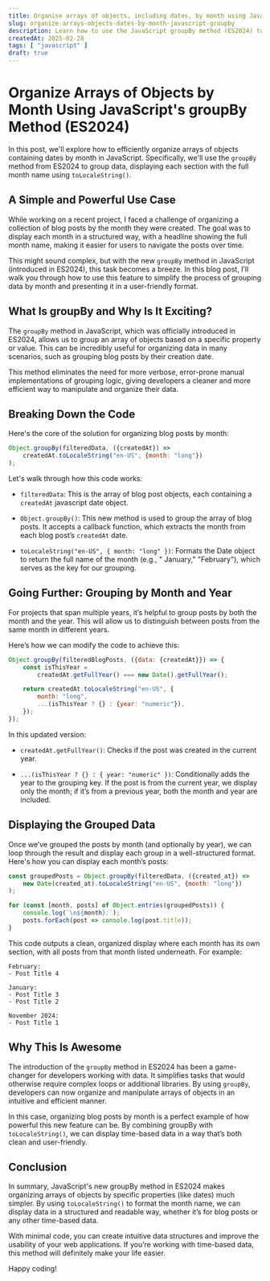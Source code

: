 ```yaml
---
title: Organise arrays of objects, including dates, by month using JavaScript's GroupBy method
slug: organize-arrays-objects-dates-by-month-javascript-groupby
description: Learn how to use the JavaScript groupBy method (ES2024) to organise arrays of objects containing dates by month, with each section displaying the full month name using toLocaleString().
createdAt: 2025-02-28
tags: [ "javascript" ]
draft: true
---
```


# Organize Arrays of Objects by Month Using JavaScript's groupBy Method (ES2024)

In this post, we'll explore how to efficiently organize arrays of objects containing dates by month in JavaScript.
Specifically, we'll use the `groupBy` method from ES2024 to group data, displaying each section with the
full month name using `toLocaleString()`.

## A Simple and Powerful Use Case

While working on a recent project, I faced a challenge of organizing a collection of blog posts by the month they were
created. The goal was to display each month in a structured way, with a headline showing the full month name, making it
easier for users to navigate the posts over time.

This might sound complex, but with the new `groupBy` method in JavaScript (introduced in ES2024), this task becomes a
breeze. In this blog post, I’ll walk you through how to use this feature to simplify the process of grouping data by
month and presenting it in a user-friendly format.

## What Is groupBy and Why Is It Exciting?

The `groupBy` method in JavaScript, which was officially introduced in ES2024, allows us to group an array of objects
based on a specific property or value. This can be incredibly useful for organizing data in many scenarios, such as
grouping blog posts by their creation date.

This method eliminates the need for more verbose, error-prone manual implementations of grouping logic, giving
developers a cleaner and more efficient way to manipulate and organize their data.

## Breaking Down the Code

Here's the core of the solution for organizing blog posts by month:

```javascript
Object.groupBy(filteredData, ({createdAt}) =>
    createdAt.toLocaleString("en-US", {month: "long"})
);
```

Let's walk through how this code works:

- `filteredData`: This is the array of blog post objects, each containing a `createdAt` javascript date object.

- `Object.groupBy()`: This new method is used to group the array of blog posts. It accepts a callback function, which
  extracts the month from each blog post’s `createdAt` date.

- `toLocaleString("en-US", { month: "long" })`: Formats the Date object to return the full name of the month (e.g., "
  January," "February"), which serves as the key for our grouping.

## Going Further: Grouping by Month and Year

For projects that span multiple years, it’s helpful to group posts by both the month and the year. This will allow us to
distinguish between posts from the same month in different years.

Here’s how we can modify the code to achieve this:

```javascript
Object.groupBy(filteredBlogPosts, ({data: {createdAt}}) => {
    const isThisYear =
        createdAt.getFullYear() === new Date().getFullYear();

    return createdAt.toLocaleString("en-US", {
        month: "long",
        ...(isThisYear ? {} : {year: "numeric"}),
    });
});
```

In this updated version:

- `createdAt.getFullYear()`: Checks if the post was created in the current year.

- `...(isThisYear ? {} : { year: "numeric" })`: Conditionally adds the year to the grouping key. If the post is from the
  current year, we display only the month; if it’s from a previous year, both the month and year are included.

## Displaying the Grouped Data

Once we’ve grouped the posts by month (and optionally by year), we can loop through the result and display each group in
a well-structured format. Here's how you can display each month’s posts:

```javascript
const groupedPosts = Object.groupBy(filteredData, ({created_at}) =>
    new Date(created_at).toLocaleString("en-US", {month: "long"})
);

for (const [month, posts] of Object.entries(groupedPosts)) {
    console.log(`\n${month}:`);
    posts.forEach(post => console.log(post.title));
}
```

This code outputs a clean, organized display where each month has its own section, with all posts from that month listed
underneath. For example:

```text
February:
- Post Title 4

January:
- Post Title 3
- Post Title 2

November 2024:
- Post Title 1
```

## Why This Is Awesome

The introduction of the `groupBy` method in ES2024 has been a game-changer for developers working with data. It
simplifies
tasks that would otherwise require complex loops or additional libraries. By using `groupBy`, developers can now
organize
and manipulate arrays of objects in an intuitive and efficient manner.

In this case, organizing blog posts by month is a perfect example of how powerful this new feature can be. By combining
groupBy with `toLocaleString()`, we can display time-based data in a way that’s both clean and user-friendly.

## Conclusion

In summary, JavaScript's new groupBy method in ES2024 makes organizing arrays of objects by specific properties (like
dates) much simpler. By using `toLocaleString()` to format the month name, we can display data in a structured and
readable way, whether it’s for blog posts or any other time-based data.

With minimal code, you can create intuitive data structures and improve the usability of your web applications. If
you’re working with time-based data, this method will definitely make your life easier.

Happy coding!
